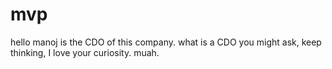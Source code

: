 # mvp
hello manoj is the CDO of this company. what is a CDO you might ask, keep thinking, I love your curiosity. muah.